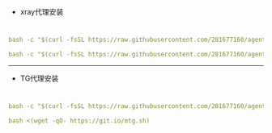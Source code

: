 - xray代理安装
#
```yaml
bash -c "$(curl -fsSL https://raw.githubusercontent.com/281677160/agent/main/xray_install.sh)"
```
```yaml
bash -c "$(curl -fsSL https://raw.githubusercontent.com/281677160/agent/main/x-ui.sh)"
```
---
- TG代理安装
#
```yaml
bash -c "$(curl -fsSL https://raw.githubusercontent.com/281677160/agent/main/erlang_tg.sh)"
```

```yaml
bash <(wget -qO- https://git.io/mtg.sh)
```
